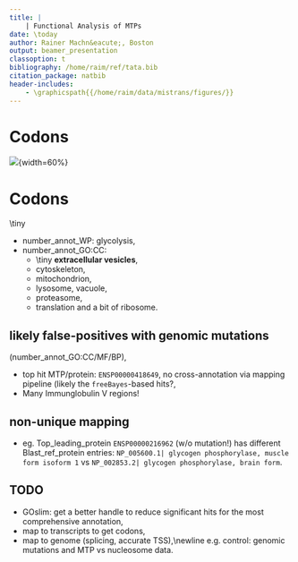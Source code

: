 ```yaml
---
title: | 
    | Functional Analysis of MTPs
date: \today
author: Rainer Machn&eacute;, Boston
output: beamer_presentation
classoption: t
bibliography: /home/raim/ref/tata.bib
citation_package: natbib
header-includes:
    - \graphicspath{{/home/raim/data/mistrans/figures/}} 
---
```



# Codons

![](mtp_per_protein.png){width=60%}

# Codons

\tiny


* number_annot_WP: glycolysis,
* number_annot_GO:CC: 
    - \tiny **extracellular vesicles**,
	- cytoskeleton,
    - mitochondrion,
	- lysosome, vacuole,
	- proteasome,
	- translation and a bit of ribosome.
	
	
## likely false-positives with genomic mutations

(number_annot_GO:CC/MF/BP),

* top hit MTP/protein: `ENSP00000418649`, no cross-annotation via
  mapping pipeline (likely the `freeBayes`-based hits?,
* Many Immunglobulin V regions! 
  
## non-unique mapping

* eg. Top_leading_protein `ENSP00000216962` (w/o mutation!) has
different Blast_ref_protein entries: `NP_005600.1| glycogen
phosphorylase, muscle form isoform 1` vs `NP_002853.2| glycogen
phosphorylase, brain form`.

## TODO

* GOslim: get a better handle to reduce significant hits
  for the most comprehensive annotation,
* map to transcripts to get codons,
* map to genome (splicing, accurate TSS),\newline e.g. control:
  genomic mutations and MTP vs nucleosome data.
